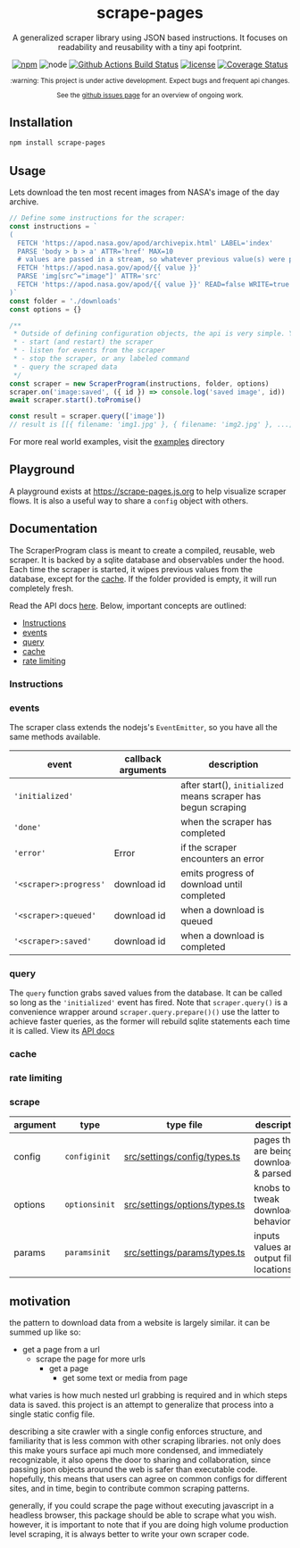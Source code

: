 <div align="center">

# scrape-pages

A generalized scraper library using JSON based instructions.
It focuses on readability and reusability with a tiny api footprint.

[![npm](https://img.shields.io/npm/v/scrape-pages.svg)](https://www.npmjs.com/package/scrape-pages)
![node](https://img.shields.io/node/v/scrape-pages.svg?style=flat)
[![Github Actions Build Status](https://img.shields.io/endpoint.svg?url=https%3A%2F%2Factions-badge.atrox.dev%2Fandykais%2Fscrape-pages%2Fbadge&label=build)](https://actions-badge.atrox.dev/andykais/scrape-pages/goto)
[![license](https://img.shields.io/github/license/mashape/apistatus.svg)](https://github.com/andykais/scrape-pages/blob/master/LICENSE)
[![Coverage Status](https://coveralls.io/repos/github/andykais/scrape-pages/badge.svg?branch=master)](https://coveralls.io/github/andykais/scrape-pages?branch=master)

<sub>
:warning: This project is under active development. Expect bugs and frequent api changes.

See the  <a href="https://github.com/andykais/scrape-pages/projects">github issues page</a> for an overview of ongoing work.
</sub>
</div>


## Installation

```bash
npm install scrape-pages
```

## Usage

Lets download the ten most recent images from NASA's image of the day archive.

```javascript
// Define some instructions for the scraper:
const instructions = `
(
  FETCH 'https://apod.nasa.gov/apod/archivepix.html' LABEL='index'
  PARSE 'body > b > a' ATTR='href' MAX=10
  # values are passed in a stream, so whatever previous value(s) were parsed above, are each passed below
  FETCH 'https://apod.nasa.gov/apod/{{ value }}'
  PARSE 'img[src^="image"]' ATTR='src'
  FETCH 'https://apod.nasa.gov/apod/{{ value }}' READ=false WRITE=true LABEL='image'
)`
const folder = './downloads'
const options = {}

/**
 * Outside of defining configuration objects, the api is very simple. You have the ability to:
 * - start (and restart) the scraper
 * - listen for events from the scraper
 * - stop the scraper, or any labeled command
 * - query the scraped data
 */
const scraper = new ScraperProgram(instructions, folder, options)
scraper.on('image:saved', ({ id }) => console.log('saved image', id))
await scraper.start().toPromise()

const result = scraper.query(['image'])
// result is [[{ filename: 'img1.jpg' }, { filename: 'img2.jpg' }, ...]]
```

For more real world examples, visit the [examples](examples) directory

## Playground
A playground exists at https://scrape-pages.js.org to help visualize scraper flows. It is also a useful way to
share a `config` object with others.

## Documentation

The ScraperProgram class is meant to create a compiled, reusable, web scraper. It is backed by a sqlite
database and observables under the hood. Each time the scraper is started, it wipes previous values from the
database, except for the [cache](#cache). If the folder provided is empty, it will run completely fresh.

Read the API docs [here](). Below, important concepts are outlined:
- [Instructions](#instructions)
- [events](#events)
- [query](#query)
- [cache](#cache)
- [rate limiting](#rate-limiting)

### Instructions
### events
The scraper class extends the nodejs's `EventEmitter`, so you have all the same methods available.

| event                  | callback arguments | description                                                    |
| ---------------------- | ------------------ | ------------------------------------------                     |
| `'initialized'`        |                    | after start(), `initialized` means scraper has begun scraping |
| `'done'`               |                    | when the scraper has completed                                 |
| `'error'`              | Error              | if the scraper encounters an error                             |
| `'<scraper>:progress'` | download id        | emits progress of download until completed                     |
| `'<scraper>:queued'`   | download id        | when a download is queued                                      |
| `'<scraper>:saved'`    | download id        | when a download is completed                                   |
### query
The `query` function grabs saved values from the database. It can be called so long as the `'initialized'` event has fired. Note that `scraper.query()` is a convenience wrapper around `scraper.query.prepare()()` use the latter to achieve faster queries, as the former will rebuild sqlite statements each time it is called. View its [API docs]()

### cache
### rate limiting


### scrape

| argument | type          | type file                                                      | description                                  |
| -------- | ------------- | -------------------------------------------------------------- | -----------------------------                |
| config   | `configinit`  | [src/settings/config/types.ts](src/settings/config/types.ts)   | pages that are being downloaded & parsed |
| options  | `optionsinit` | [src/settings/options/types.ts](src/settings/options/types.ts) | knobs to tweak download behavior
| params   | `paramsinit`  | [src/settings/params/types.ts](src/settings/params/types.ts)   | inputs values and output file locations

## motivation

the pattern to download data from a website is largely similar. it can be summed up like so:

- get a page from a url
  - scrape the page for more urls
    - get a page
      - get some text or media from page

what varies is how much nested url grabbing is required and in which steps data is saved.
this project is an attempt to generalize that process into a single static config file.

describing a site crawler with a single config enforces structure, and familiarity that is less common with
other scraping libraries. not only does this make yours surface api much more condensed, and immediately
recognizable, it also opens the door to sharing and collaboration, since passing json objects around the web
is safer than executable code.
hopefully, this means that users can agree on common configs for different sites, and in time, begin to contribute common scraping patterns.

generally, if you could scrape the page without executing javascript in a headless browser,
this package should be able to scrape what you wish. however, it is important to note that if you are doing high volume production level scraping, it is always better to write
your own scraper code.


